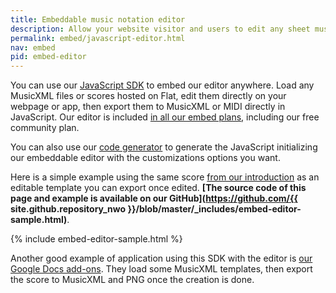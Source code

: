 ```yaml
---
title: Embeddable music notation editor
description: Allow your website visitor and users to edit any sheet music
permalink: embed/javascript-editor.html
nav: embed
pid: embed-editor
---
```


You can use our [JavaScript SDK](javascript-editor.html) to embed our editor anywhere. Load any MusicXML files or scores hosted on Flat, edit them directly on your webpage or app, then export them to MusicXML or MIDI directly in JavaScript. Our editor is included [in all our embed plans](https://flat.io/developers/embed), including our free community plan.

You can also use our [code generator](https://flat.io/developers/embed/generator) to generate the JavaScript initializing our embeddable editor with the customizations options you want.

Here is a simple example using the same score [from our introduction]({{site.baseurl}}/embed/) as an editable template you can export once edited. **[The source code of this page and example is available on our GitHub](https://github.com/{{ site.github.repository_nwo }}/blob/master/_includes/embed-editor-sample.html)**.

{% include embed-editor-sample.html %}

Another good example of application using this SDK with the editor is [our Google Docs add-ons](https://gsuite.google.com/marketplace/app/flat_for_docs/324260072797). They load some MusicXML templates, then export the score to MusicXML and PNG once the creation is done.